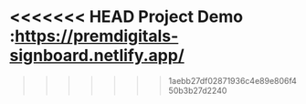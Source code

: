 <<<<<<< HEAD
Project Demo :https://premdigitals-signboard.netlify.app/
=======
>>>>>>> 1aebb27df02871936c4e89e806f450b3b27d2240

